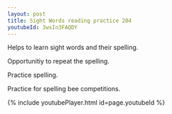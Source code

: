 ```yaml
---
layout: post
title: Sight Words reading practice 204
youtubeId: 3wsIn3FAQDY
---
```

 
 
Helps to learn sight words and their spelling.

Opportunitiy to repeat the spelling. 

Practice spelling. 
 
Practice for spelling bee competitions. 
 
{% include youtubePlayer.html id=page.youtubeId %}
 
 
